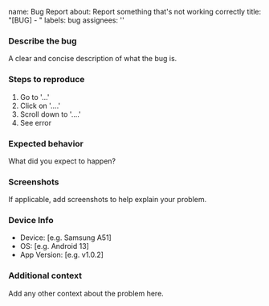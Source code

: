 
name:  Bug Report
about: Report something that's not working correctly
title: "[BUG] - "
labels: bug
assignees: ''


### Describe the bug
A clear and concise description of what the bug is.

### Steps to reproduce
1. Go to '...'
2. Click on '....'
3. Scroll down to '....'
4. See error

### Expected behavior
What did you expect to happen?

### Screenshots
If applicable, add screenshots to help explain your problem.

### Device Info
 - Device: [e.g. Samsung A51]
 - OS: [e.g. Android 13]
 - App Version: [e.g. v1.0.2]

### Additional context
Add any other context about the problem here.
